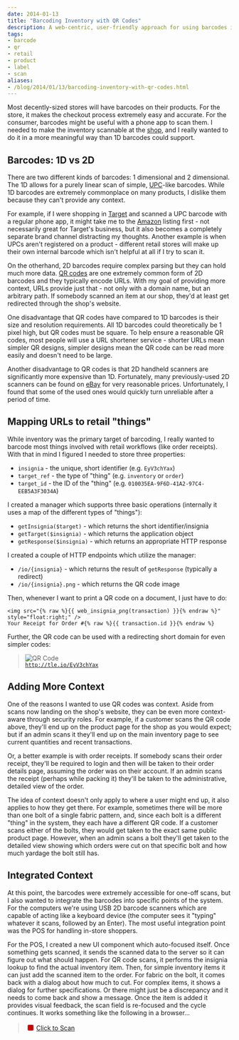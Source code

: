 ```yaml
---
date: 2014-01-13
title: "Barcoding Inventory with QR Codes"
description: A web-centric, user-friendly approach for using barcodes in a retail shop.
tags:
- barcode
- qr
- retail
- product
- label
- scan
aliases:
- /blog/2014/01/13/barcoding-inventory-with-qr-codes.html
---
```


Most decently-sized stores will have barcodes on their products. For the store, it makes the checkout process extremely
easy and accurate. For the consumer, barcodes might be useful with a phone app to scan them. I needed to make the
inventory scannable at the [shop][1], and I really wanted to do it in a more meaningful way than 1D barcodes could
support.


## Barcodes: 1D vs 2D

There are two different kinds of barcodes: 1 dimensional and 2 dimensional. The 1D allows for a purely linear scan of
simple, [UPC][2]-like barcodes. While 1D barcodes are extremely commonplace on many products, I dislike them because
they can't provide any context.

For example, if I were shopping in [Target][3] and scanned a UPC barcode with a regular phone app, it might take me to
the [Amazon][4] listing first - not necessarily great for Target's business, but it also becomes a completely separate
brand channel distracting my thoughts. Another example is when UPCs aren't registered on a product - different retail
stores will make up their own internal barcode which isn't helpful at all if I try to scan it.

On the otherhand, 2D barcodes require complex parsing but they can hold much more data. [QR codes][5] are one extremely
common form of 2D barcodes and they typically encode URLs. With my goal of providing more context, URLs provide just
that - not only with a domain name, but an arbitrary path. If somebody scanned an item at our shop, they'd at least get
redirected through the shop's website.

One disadvantage that QR codes have compared to 1D barcodes is their size and resolution requirements. All 1D barcodes
could theoretically be 1 pixel high, but QR codes must be square. To help ensure a reasonable QR codes, most people
will use a URL shortener service - shorter URLs mean simpler QR designs, simpler designs mean the QR code can be read
more easily and doesn't need to be large.

Another disadvantage to QR codes is that 2D handheld scanners are significantly more expensive than 1D. Fortunately,
many previously-used 2D scanners can be found on [eBay][6] for very reasonable prices. Unfortunately, I found that
some of the used ones would quickly turn unreliable after a period of time.


## Mapping URLs to retail "things"

While inventory was the primary target of barcoding, I really wanted to barcode most things involved with retail
workflows (like order receipts). With that in mind I figured I needed to store three properties:

 * `insignia` - the unique, short identifier (e.g. `EyV3chYax`)
 * `target_ref` - the type of "thing" (e.g. `inventory` or `order`)
 * `target_id` - the ID of the "thing" (e.g. `010035EA-9F6D-41A2-97C4-EEB5A3F3034A`)

I created a manager which supports three basic operations (internally it uses a map of the different types of
"things"):

 * `getInsignia($target)` - which returns the short identifier/insignia
 * `getTarget($insignia)` - which returns the application object
 * `getResponse($insignia)` - which returns an appropriate HTTP response

I created a couple of HTTP endpoints which utilize the manager:

 * `/io/{insignia}` - which returns the result of `getResponse` (typically a redirect)
 * `/io/{insignia}.png` - which returns the QR code image

Then, whenever I want to print a QR code on a document, I just have to do:

    <img src="{% raw %}{{ web_insignia_png(transaction) }}{% endraw %}" style="float:right;" />
    Your Receipt for Order #{% raw %}{{ transaction.id }}{% endraw %}

Further, the QR code can be used with a redirecting short domain for even simpler codes:

 > ![QR Code](http://www.theloopyewe.com/io/EyV3chYax.png?s=2 "http://tle.io/EyV3chYax")  
 > [`http://tle.io/EyV3chYax`](http://www.theloopyewe.com/io/EyV3chYax)


## Adding More Context

One of the reasons I wanted to use QR codes was context. Aside from scans now landing on the shop's website, they can
be even more context-aware through security roles. For example, if a customer scans the QR code above, they'll end up
on the product page for the shop as you would expect; but if an admin scans it they'll end up on the main inventory
page to see current quantities and recent transactions.

Or, a better example is with order receipts. If somebody scans their order receipt, they'll be required to login and
then will be taken to their order details page, assuming the order was on their account. If an admin scans the receipt
(perhaps while packing it) they'll be taken to the administrative, detailed view of the order.

The idea of context doesn't only apply to where a user might end up, it also applies to how they get there. For
example, sometimes there will be more than one bolt of a single fabric pattern, and, since each bolt is a different
"thing" in the system, they each have a different QR code. If a customer scans either of the bolts, they would get
taken to the exact same public product page. However, when an admin scans a bolt they'll get taken to the detailed
view showing which orders were cut on that specific bolt and how much yardage the bolt still has.



## Integrated Context

At this point, the barcodes were extremely accessible for one-off scans, but I also wanted to integrate the barcodes
into specific points of the system. For the computers we're using USB 2D barcode scanners which are capable of acting
like a keyboard device (the computer sees it "typing" whatever it scans, followed by an Enter). The most useful
integration point was the POS for handling in-store shoppers.

For the POS, I created a new UI component which auto-focused itself. Once something gets scanned, it sends the scanned
data to the server so it can figure out what should happen. For QR code scans, it performs the insignia lookup to find
the actual inventory item. Then, for simple inventory items it can just add the scanned item to the order. For fabric
on the bolt, it comes back with a dialog about how much to cut. For complex items, it shows a dialog for further
specifications. Or there might just be a discrepancy and it needs to come back and show a message. Once the item is
added it provides visual feedback, the scan field is re-focused and the cycle continues. It works something like the
following in a browser...

<blockquote>
    <div style="color:#666666;padding-left:5px;">
        <span id="demoscan-dotty" style="background-color:#CC0000;border:#999999 solid 1px;border-radius:3px;display:inline-block;margin-bottom:-1px;width:12px;height:12px;"></span>
        <a id="demoscan-talkr" class="subtle" href="#" style="display:inline-block;padding:3px 2px;">Click to Scan</a>
        <input id="demoscan-input" type="text" style="border:transparent;background-color:transparent;height:1px;margin:0;padding:0;width:1px;" />
    </div>
    <script src="//ajax.googleapis.com/ajax/libs/mootools/1.4.5/mootools-yui-compressed.js"></script>
    <script type="text/javascript">
        var talkr = $('demoscan-talkr');
        var input = $('demoscan-input');
        var dotty = $('demoscan-dotty');

        dotty.set('tween', { link : 'cancel', duration : 200 });

        input
            .addEvent(
                'focus',
                function () {
                    talkr.set('text', 'Ready to Scan');
                    dotty.tween('background-color', '#66FF66');
                }
            )
            .addEvent(
                'blur',
                function () {
                    talkr.set('text', 'Click to Scan');
                    dotty.tween('background-color', '#CC0000');
                }
            ).addEvent(
                'keydown',
                function (e) {
                    if ('enter' != e.key) {
                        return;
                    } else if (!this.value) {
                        return;
                    }

                    prompt('Seems like you scanned...', this.value);

                    this.value = '';
                    this.focus();
                }
            )
        ;

        talkr
            .addEvent(
                'click',
                function (e) {
                    input.focus();

                    e.preventDefault();
                }
            )
        ;
    </script>
</blockquote>


## Conclusion

I feel like the shop is able to better grow both technically and logistically by having used QR codes as opposed to a
classic barcode system. A few techy customers have tried the QR codes, but it's not really something we've been
promoting. Once the website has a proper mobile-friendly version we'll have a better opportunity and reason to try and
impress customers with the QR codes. In the meantime, the QR codes have been an immense time-saver for both staff and
shoppers checking out at the shop.


 [1]: http://www.theloopyewe.com/
 [2]: http://en.wikipedia.org/wiki/Universal_Product_Code
 [3]: http://www.target.com/
 [4]: http://www.amazon.com/
 [5]: http://en.wikipedia.org/wiki/QR_code
 [6]: http://www.ebay.com/
